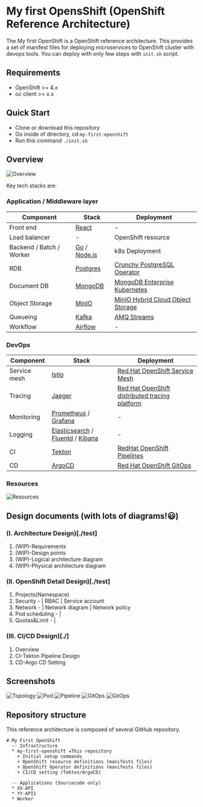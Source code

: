 # My first OpensShift (OpenShift Reference Architecture)

The My first OpenShift is a OpenShift reference architecture. This provides a set of manifest files for deploying microservices to OpenShift cluster with devops tools.
You can deploy with only few steps with `init.sh` script.

## Requirements
* OpenShift >= 4.x
* oc client >= x.x

## Quick Start

* Clone or download this repository
* Go inside of directory, cd `my-first-openshift`
* Run this command `./init.sh`

## Overview

![Overview](./docs/images/overview.png)

Key tech stacks are:

### Application / Middleware layer

| Component                | Stack                                                  | Deployment                                                                                                         |
|--------------------------|--------------------------------------------------------|--------------------------------------------------------------------------------------------------------------------|
| Front end                | [React](https://reactjs.org/)                          | -                                                                                                                  |
| Load balancer            | -                                                      | OpenShift resource                                                                                                 |
| Backend / Batch / Worker | [Go](https://go.dev/) / [Node.js](https://nodejs.org/) | k8s Deployment                                                                                                     |
| RDB                      | [Postgres](https://www.postgresql.org/)                | [Crunchy PostgreSQL Operator](https://catalog.redhat.com/software/operators/detail/5e9872b23f398525a0ceafc6)       |
| Document DB              | [MongoDB](https://www.mongodb.com/)                    | [MongoDB Enterprise Kubernetes](https://catalog.redhat.com/software/operators/detail/5e9872923f398525a0ceafba)     |
| Object Storage           | [MinIO](https://min.io/)                               | [MinIO Hybrid Cloud Object Storage](https://catalog.redhat.com/software/operators/detail/60945b58d3f6d18cdbac26fe) |
| Queueing                 | [Kafka](https://kafka.apache.org/)                     | [AMQ Streams](https://catalog.redhat.com/software/operators/detail/5ef20efd46bc301a95a1e9a4)                       |
| Workflow                 | [Airflow](https://airflow.apache.org/)                 | -                                                                                                                  |

### DevOps

| Component    | Stack                                                                                                                     | Deployment                                                                                                                      |
|--------------|---------------------------------------------------------------------------------------------------------------------------|---------------------------------------------------------------------------------------------------------------------------------|
| Service mesh | [Istio](https://istio.io/)                                                                                                | [Red Hat OpenShift Service Mesh](https://catalog.redhat.com/software/operators/detail/5ec53e8c110f56bd24f2ddc4)                 |
| Tracing      | [Jaeger](https://www.jaegertracing.io/)                                                                                   | [Red Hat OpenShift distributed tracing platform](https://catalog.redhat.com/software/operators/detail/5ec54a5c78e79e6a879fa271) |
| Monitoring   | [Prometheus](https://prometheus.io/) / [Grafana](https://grafana.com/)                                                    | -                                                                                                                               |
| Logging      | [Elasticsearch](https://www.elastic.co/) / [Fluentd](https://www.fluentd.org/) / [Kibana](https://www.elastic.co/kibana/) | -                                                                                                                               |
| CI           | [Tekton](https://tekton.dev/)                                                                                             | [RedHat OpenShift Pipelines](https://catalog.redhat.com/software/operators/detail/5ec54a4628834587a6b85ca5)                     |
| CD           | [ArgoCD](https://argoproj.github.io/cd/)                                                                                  | [Red Hat OpenShift GitOps](https://catalog.redhat.com/software/operators/detail/5fb288c70a12d20cbecc6056)                       |


### Resources

![Resources](./docs/images/resources.png)

## Design documents (with lots of diagrams!😃)

### (I. Architecture Design)[./test]
1. (WIP)-Requirements
1. (WIP)-Design points
1. (WIP)-Logical architecture diagram
1. (WIP)-Physical architecture diagram

### (II. OpenShift Detail Design)[./test]
1. Projects(Namespace)
1. Security - | RBAC | Service account
1. Network - | Network diagram | Network policy
1. Pod scheduling - |
1. Quotas&Limit - |

### (III. CI/CD Design)[./]
1. Overview
1. CI-Tekton Pipeline Design
1. CD-Argo CD Setting


## Screenshots

![Topology](./docs/images/screenshot-topology.png)
![Pod](./docs/images/screenshot-pod.png)
![Pipeline](./docs/images/screenshot-pipeline.png)
![GitOps](./docs/images/screenshot-argo-1.png)
![GitOps](./docs/images/screenshot-argo-2.png)


## Repository structure
This reference architecture is composed of several GitHub repository.

```
# My First OpenShift
  -- Infrastructure
  * my-first-openshift ★This repository
    + Initial setup commands
    + OpenShift resource definitions (manifests files)
    + OpenShift Operator definitions (manifests files)
    + CI/CD setting (Tekton/ArgoCD)

  -- Applications (Sourcecode only)
  * XX-API
  * YY-API1
  * Worker
```
